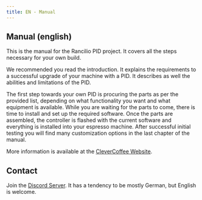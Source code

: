 ```yaml
---
title: EN - Manual
---
```


## Manual (english)

This is the manual for the Rancilio PID project. It covers all the steps necessary for your own build.

We recommended you read the introduction. It explains the requirements to a successful upgrade of your machine with a PID. It describes as well the abilities and limitations of the PID.

The first step towards your own PID is procuring the parts as per the provided list, depending on what functionality you want and what equipment is available. While you are waiting for the parts to come, there is time to install and set up the required software. Once the parts are assembled, the controller is flashed with the current software and everything is installed into your espresso machine. After successful initial testing you will find many customization options in the last chapter of the manual.

More information is available at the [CleverCoffee Website](https://clevercoffee.de/).

## Contact

Join the [Discord Server](https://discord.com/invite/Kq5RFznuU4). It has a tendency to be mostly German, but English is welcome.
